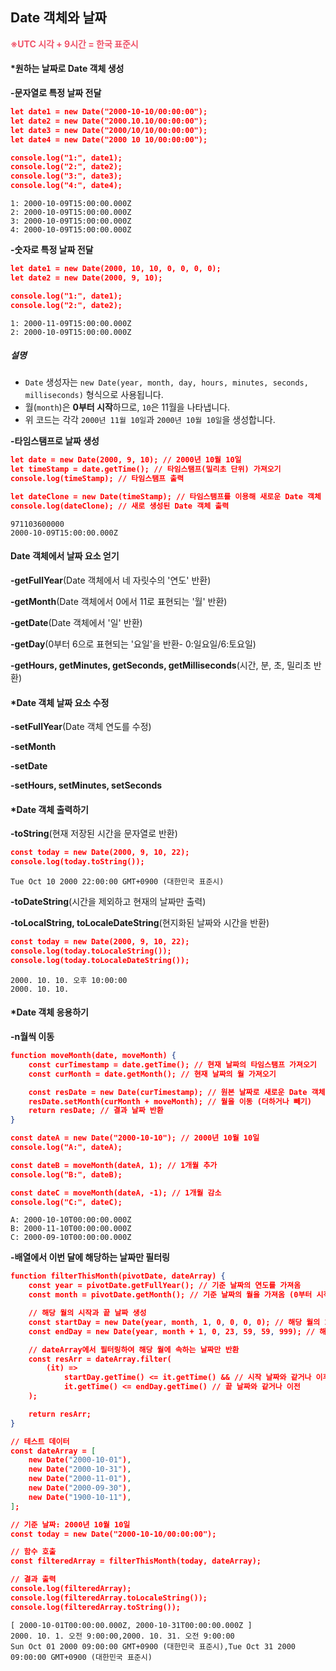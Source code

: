 ## Date 객체와 날짜

**<span style="color:#ef5369">※UTC 시각 + 9시간 = 한국 표준시</span>**



#### *원하는 날짜로 Date 객체 생성

**-문자열로 특정 날짜 전달**

```json
let date1 = new Date("2000-10-10/00:00:00");
let date2 = new Date("2000.10.10/00:00:00");
let date3 = new Date("2000/10/10/00:00:00");
let date4 = new Date("2000 10 10/00:00:00");

console.log("1:", date1);
console.log("2:", date2);
console.log("3:", date3);
console.log("4:", date4);
```

```
1: 2000-10-09T15:00:00.000Z
2: 2000-10-09T15:00:00.000Z
3: 2000-10-09T15:00:00.000Z
4: 2000-10-09T15:00:00.000Z
```

**-숫자로 특정 날짜 전달**

```json
let date1 = new Date(2000, 10, 10, 0, 0, 0, 0);
let date2 = new Date(2000, 9, 10);

console.log("1:", date1);
console.log("2:", date2);
```

```
1: 2000-11-09T15:00:00.000Z
2: 2000-10-09T15:00:00.000Z
```

##### 설명

- `Date` 생성자는 `new Date(year, month, day, hours, minutes, seconds, milliseconds)` 형식으로 사용됩니다.
- 월(`month`)은 **0부터 시작**하므로, `10`은 11월을 나타냅니다.
- 위 코드는 각각 `2000년 11월 10일`과 `2000년 10월 10일`을 생성합니다.

**-타임스탬프로 날짜 생성**

```json
let date = new Date(2000, 9, 10); // 2000년 10월 10일
let timeStamp = date.getTime(); // 타임스탬프(밀리초 단위) 가져오기
console.log(timeStamp); // 타임스탬프 출력

let dateClone = new Date(timeStamp); // 타임스탬프를 이용해 새로운 Date 객체 생성
console.log(dateClone); // 새로 생성된 Date 객체 출력
```

```
971103600000
2000-10-09T15:00:00.000Z
```

#### Date 객체에서 날짜 요소 얻기

**-getFullYear**(Date 객체에서 네 자릿수의 '연도' 반환)

**-getMonth**(Date 객체에서 0에서 11로 표현되는 '월' 반환)

**-getDate**(Date 객체에서 '일' 반환)

**-getDay**(0부터 6으로 표현되는 '요일'을 반환- 0:일요일/6:토요일)

**-getHours, getMinutes, getSeconds, getMilliseconds**(시간, 분, 초, 밀리초 반환)



#### *Date 객체 날짜 요소 수정

**-setFullYear**(Date 객체 연도를 수정)

**-setMonth**

**-setDate**

**-setHours, setMinutes, setSeconds**



#### *Date 객체 출력하기

**-toString**(현재 저장된 시간을 문자열로 반환)

```json
const today = new Date(2000, 9, 10, 22);
console.log(today.toString());
```

```
Tue Oct 10 2000 22:00:00 GMT+0900 (대한민국 표준시)
```

**-toDateString**(시간을 제외하고 현재의 날짜만 출력)

**-toLocalString, toLocaleDateString**(현지화된 날짜와 시간을 반환)

```json
const today = new Date(2000, 9, 10, 22);
console.log(today.toLocaleString());
console.log(today.toLocaleDateString());
```

```
2000. 10. 10. 오후 10:00:00
2000. 10. 10.
```



#### *Date 객체 응용하기

**-n월씩 이동**

```json
function moveMonth(date, moveMonth) {
    const curTimestamp = date.getTime(); // 현재 날짜의 타임스탬프 가져오기
    const curMonth = date.getMonth(); // 현재 날짜의 월 가져오기

    const resDate = new Date(curTimestamp); // 원본 날짜로 새로운 Date 객체 생성
    resDate.setMonth(curMonth + moveMonth); // 월을 이동 (더하거나 빼기)
    return resDate; // 결과 날짜 반환
}

const dateA = new Date("2000-10-10"); // 2000년 10월 10일
console.log("A:", dateA);

const dateB = moveMonth(dateA, 1); // 1개월 추가
console.log("B:", dateB);

const dateC = moveMonth(dateA, -1); // 1개월 감소
console.log("C:", dateC);
```

```
A: 2000-10-10T00:00:00.000Z
B: 2000-11-10T00:00:00.000Z
C: 2000-09-10T00:00:00.000Z
```

**-배열에서 이번 달에 해당하는 날짜만 필터링**

```json
function filterThisMonth(pivotDate, dateArray) {
    const year = pivotDate.getFullYear(); // 기준 날짜의 연도를 가져옴
    const month = pivotDate.getMonth(); // 기준 날짜의 월을 가져옴 (0부터 시작)

    // 해당 월의 시작과 끝 날짜 생성
    const startDay = new Date(year, month, 1, 0, 0, 0, 0); // 해당 월의 1일 00:00:00
    const endDay = new Date(year, month + 1, 0, 23, 59, 59, 999); // 해당 월의 마지막 날 23:59:59

    // dateArray에서 필터링하여 해당 월에 속하는 날짜만 반환
    const resArr = dateArray.filter(
        (it) =>
            startDay.getTime() <= it.getTime() && // 시작 날짜와 같거나 이후
            it.getTime() <= endDay.getTime() // 끝 날짜와 같거나 이전
    );

    return resArr;
}

// 테스트 데이터
const dateArray = [
    new Date("2000-10-01"),
    new Date("2000-10-31"),
    new Date("2000-11-01"),
    new Date("2000-09-30"),
    new Date("1900-10-11"),
];

// 기준 날짜: 2000년 10월 10일
const today = new Date("2000-10-10/00:00:00");

// 함수 호출
const filteredArray = filterThisMonth(today, dateArray);

// 결과 출력
console.log(filteredArray);
console.log(filteredArray.toLocaleString());
console.log(filteredArray.toString());
```

```
[ 2000-10-01T00:00:00.000Z, 2000-10-31T00:00:00.000Z ]
2000. 10. 1. 오전 9:00:00,2000. 10. 31. 오전 9:00:00
Sun Oct 01 2000 09:00:00 GMT+0900 (대한민국 표준시),Tue Oct 31 2000 09:00:00 GMT+0900 (대한민국 표준시)
```